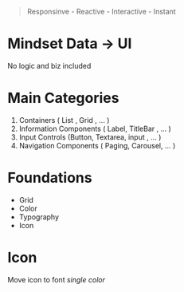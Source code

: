> Responsinve - Reactive - Interactive - Instant

# Mindset Data -> UI

No logic and biz included

# Main Categories

1. Containers ( List , Grid , ... )
2. Information Components ( Label, TitleBar , ... )
3. Input Controls (Button, Textarea, input , ... )
4. Navigation Components ( Paging, Carousel, ... )

# Foundations

- Grid
- Color
- Typography
- Icon

# Icon

Move icon to font _single color_
